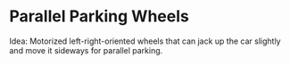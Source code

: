 # Parallel Parking Wheels

Idea: Motorized left-right-oriented wheels that can jack up the car slightly and move it sideways for parallel parking.
